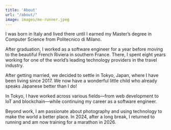 ```yaml
---
title: 'About'
url: "/about/"
image: images/me-runner.jpeg
---
```

I was born in Italy and lived there until I earned my Master’s degree in Computer Science from Politecnico di Milano.

After graduation, I worked as a software engineer for a year before moving to the beautiful French Riviera in southern France. There, I spent eight years working for one of the world’s leading technology providers in the travel industry.

After getting married, we decided to settle in Tokyo, Japan, where I have been living since 2017. We now have a wonderful little child who already speaks Japanese better than I do!

In Tokyo, I have worked across various fields—from web development to IoT and blockchain—while continuing my career as a software engineer.

Beyond work, I am passionate about photography and using technology to make the world a better place. In 2024, after a long break, I returned to running and am now training for a marathon in 2026.